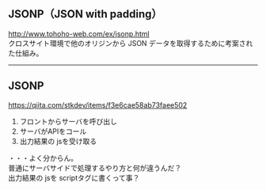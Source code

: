## JSONP（JSON with padding）
http://www.tohoho-web.com/ex/jsonp.html  
クロスサイト環境で他のオリジンから JSON データを取得するために考案された仕組み。

_____________________________________________________________________________
## JSONP
https://qiita.com/stkdev/items/f3e6cae58ab73faee502

 1. フロントからサーバを呼び出し
 1. サーバがAPIをコール
 1. 出力結果の jsを受け取る

・・・よく分からん。  
普通にサーバサイドで処理するやり方と何が違うんだ？  
出力結果の jsを scriptタグに書くって事？


